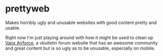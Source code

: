 prettyweb
=========

Makes horribly ugly and unusable websites with good content pretty and usable.

Right now I'm just playing around with how it might be used to clean up
[Vans Airforce](http://www.vansairforce.com/community/index.php), a vbulletin
forum website that has an awesome community and great content but is so ugly as
to be unusable, especially on mobile.
